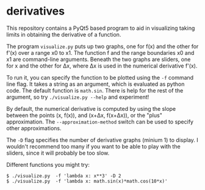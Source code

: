 # derivatives

This repository contains a PyQt5 based program to aid in visualizing
taking limits in obtaining the derivative of a function.

The program `visualize.py` puts up two graphs, one for f(x) and the
other for f'(x) over a range x0 to x1.  The function f and the range
boundaries x0 and x1 are command-line arguments.  Beneath the two
graphs are sliders, one for x and the other for Δx, where Δx is used
in the numerical derivative f'(x).

To run it, you can specify the function to be plotted using the `-f`
command line flag.  It takes a string as an argument, which is
evaluated as python code.  The default function is `math.sin`.  There
is help for the rest of the argument, so try `./visualize.py --help`
and experiment!

By default, the numerical derivative is computed by using the slope
between the points (x, f(x)), and (x+Δx, f(x+Δx)), or the "plus"
approximation.  The `--approximation-method` switch can be used to
specify other approximations.

The `-D` flag specifies the number of derivative graphs (minium 1) to
display.  I wouldn't recommend too many if you want to be able to play
with the sliders, since it will probably be too slow.

Different functions you might try:
```
$ ./visualize.py  -f 'lambda x: x**3' -D 2
$ ./visualize.py  -f 'lambda x: math.sin(x)*math.cos(10*x)'
```
